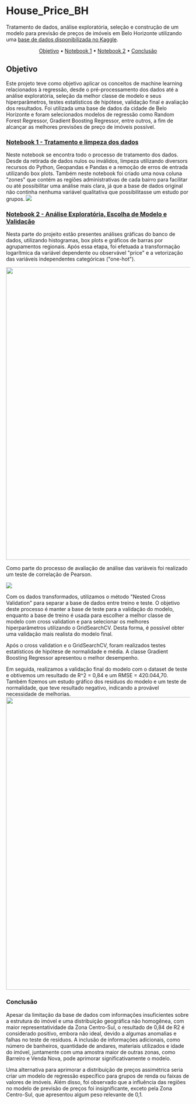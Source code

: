 <h1>House_Price_BH</h1>
Tratamento de dados, análise exploratória, seleção e construção de um modelo para previsão de preços de imóveis em Belo Horizonte utilizando uma  <a href='https://www.kaggle.com/datasets/guilherme26/house-pricing-in-belo-horizonte'>base de dados disponibilizada no Kaggle</a>.

<p align = center> 
    <a href = '#objetivo'>Objetivo</a> •
    <a href = '#notebook1'>Notebook 1</a> •
    <a href = '#notebook2'>Notebook 2</a> •
    <a href = '#conclusão'>Conclusão</a>
</p>

<h2 id = 'objetivo'>Objetivo</h2>

Este projeto teve como objetivo aplicar os conceitos de machine learning relacionados à regressão, desde o pré-processamento dos dados até a análise exploratória, seleção da melhor classe de modelo e seus hiperparâmetros, testes estatísticos de hipótese, validação final e avaliação dos resultados. Foi utilizada uma base de dados da cidade de Belo Horizonte e foram selecionados modelos de regressão como Random Forest Regressor, Gradient Boosting Regressor, entre outros, a fim de alcançar as melhores previsões de preço de imóveis possível.


<h3 id = 'notebook1'><a href='https://github.com/lukasoares/House_Price_BH/blob/main/Notebook_1%20_Tratamento_e_limpeza_dos_dados/Treatment_House_Pricing_BH.ipynb'>Notebook 1 - Tratamento e limpeza dos dados</a></h3>
Neste notebook se encontra todo o processo de tratamento dos dados. Desde da retirada de dados nulos ou inválidos, limpeza utilizando diversors recursos do Python,  Geopandas e Pandas e a remoção de erros de entrada utilizando box plots. Também neste notebook foi criado uma nova coluna "zones" que contém as regiões administrativas de cada bairro para facilitar ou até possibilitar
uma análise mais clara, já que a base de dados original não continha nenhuma variável qualitativa que possibilitasse um estudo por grupos.
<img src ="https://user-images.githubusercontent.com/110298606/221849741-6ea886d5-e103-4116-a02c-31ae41f08c7d.png"/>

<h3 id = 'notebook2'><a href='https://github.com/lukasoares/Real_Estate_Pricing_Model_BH/blob/main/Notebook_2%20_An%C3%A1lise_e_treinamento/Real_Estate_Price_Analysis_and_Training_BH.ipynb'>Notebook 2 - Análise Exploratória, Escolha de Modelo e Validação</a></h3>
<p>Nesta parte do projeito estão presentes análises gráficas do banco de dados, utilizando histogramas, box plots e gráficos de barras por agrupamentos regionais. Após essa etapa, foi efetuada a transformação logarítmica da variável dependente ou observável "price" e a vetorização das variáveis independentes categóricas ("one-hot").</p>
<img src ="https://user-images.githubusercontent.com/110298606/221657828-b65925b4-58a4-4611-8c8d-a5609568832a.png" width = 800px/> 
<p>Como parte do processo de avaliação de análise das variáveis foi realizado um teste de correlação de Pearson.</p>
<img src ="https://user-images.githubusercontent.com/110298606/221703057-bb241997-dee4-4c8b-865b-bffdf779573d.png"/>

<p>Com os dados transformados, utilizamos o método "Nested Cross Validation" para separar a base de dados entre treino e teste. O objetivo deste processo é manter a base de teste para a validação do modelo, enquanto a base de treino é usada para escolher a melhor classe de modelo com cross validation e para selecionar os melhores hiperparâmetros utilizando o GridSearchCV. Desta forma, é possível obter uma validação mais realista do modelo final.</p><p>Após o cross validation e o GridSearchCV, foram realizados testes estatísticos de hipótese de normalidade e média. A classe Gradient Boosting Regressor apresentou o melhor desempenho.</p>Em seguida, realizamos a validação final do modelo com o dataset de teste e obtivemos um resultado de R^2 = 0,84 e um RMSE = 420.044,70. Também fizemos um estudo gráfico dos resíduos do modelo e um teste de normalidade, que teve resultado negativo, indicando a provável necessidade de melhorias.
<img src ="https://user-images.githubusercontent.com/110298606/221668460-178396d7-3977-4785-ae0d-ce5daab92a68.png" width = 800px/>

<h3 id = 'conclusão'>Conclusão</h3>

Apesar da limitação da base de dados com informações insuficientes sobre a estrutura do imóvel e uma distribuição geográfica não homogênea, com maior representatividade da Zona Centro-Sul, o resultado de 0,84 de R2 é considerado positivo, embora não ideal, devido a algumas anomalias e falhas no teste de resíduos. A inclusão de informações adicionais, como número de banheiros, quantidade de andares, materiais utilizados e idade do imóvel, juntamente com uma amostra maior de outras zonas, como Barreiro e Venda Nova, pode aprimorar significativamente o modelo.

Uma alternativa para aprimorar a distribuição de preços assimétrica seria criar um modelo de regressão específico para grupos de renda ou faixas de valores de imóveis. Além disso, foi observado que a influência das regiões no modelo de previsão de preços foi insignificante, exceto pela Zona Centro-Sul, que apresentou algum peso relevante de 0,1.


